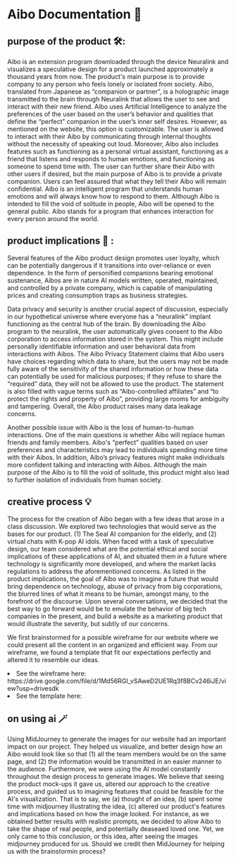 <h1> Aibo Documentation 🤖 </h1>

<h2> purpose of the product 🛠: </h2>

<p>Aibo is an extension program downloaded through the device Neuralink and visualizes a speculative design for a product launched approximately a thousand years from now. The product's main purpose is to provide company to any person who feels lonely or isolated from society. Aibo, translated from Japanese as “companion or partner”, is a holographic image transmitted to the brain through Neuralink that allows the user to see and interact with their new friend. Aibo uses Artificial Intelligence to analyze the preferences of the user based on the user’s behavior and qualities that define the “perfect” companion in the user’s inner self desires. However, as mentioned on the website, this option is customizable. The user is allowed to interact with their Aibo by communicating through internal thoughts without the necessity of speaking out loud. Moreover, Aibo also includes features such as functioning as a personal virtual assistant, functioning as a friend that listens and responds to human emotions, and functioning as someone to spend time with. The user can further share their Aibo with other users if desired, but the main purpose of Aibo is to provide a private companion. Users can feel assured that what they tell their Aibo will remain confidential. Aibo is an intelligent program that understands human emotions and will always know how to respond to them. Although Aibo is intended to fill the void of solitude in people, Aibo will be opened to the general public. Aibo stands for a program that enhances interaction for every person around the world. 
</p>

<h2> product implications 🧨 :</h2>
<p>Several features of the Aibo product design promotes user loyalty, which can be potentially dangerous if it transitions into over-reliance or even dependence. In the form of personified companions bearing emotional sustenance, Aibos are in nature AI models written, operated, maintained, and controlled by a private company, which is capable of manipulating prices and creating consumption traps as business strategies.</p>

<p>
Data privacy and security is another crucial aspect of discussion, especially in our hypothetical universe where everyone has a “neuralink” implant functioning as the central hub of the brain. By downloading the Aibo program to the neuralink, the user automatically gives consent to the Aibo corporation to access information stored in the system. This might include personally identifiable information and user behavioral data from interactions with Aibos. The Aibo Privacy Statement claims that Aibo users have choices regarding which data to share, but the users may not be made fully aware of the sensitivity of the shared information or how these data can potentially be used for malicious purposes; if they refuse to share the “required” data, they will not be allowed to use the product. The statement is also filled with vague terms such as “Aibo-controlled affiliates” and “to protect the rights and property of Aibo”, providing large rooms for ambiguity and tampering. Overall, the Aibo product raises many data leakage concerns.</p>

<p> Another possible issue with Aibo is the loss of human-to-human interactions. One of the main questions is whether Aibo will replace human friends and family members. Aibo's “perfect” qualities based on user preferences and characteristics may lead to individuals spending more time with their Aibos. In addition, Aibo’s privacy features might make individuals more confident talking and interacting with Aibos. Although the main purpose of the Aibo is to fill the void of solitude, this product might also lead to further isolation of individuals from human society. </p>

<h2> creative process 💡  </h2>
<p>The process for the creation of Aibo began with a few ideas that arose in a class discussion. We explored two technologies that would serve as the bases for our product. (1) The Seal AI companion for the elderly, and (2) virtual chats with K-pop AI idols. When faced with a task of speculative design, our team considered what are the potential ethical and social implications of these applications of AI, and situated them in a future where technology is significantly more developed, and where the market lacks regulations to address the aforementioned concerns. As listed in the product implications, the goal of Aibo was to imagine a future that would bring dependence on technology, abuse of privacy from big corporations, the blurred lines of what it means to be human, amongst many, to the forefront of the discourse. Upon several conversations, we decided that the best way to go forward would be to emulate the behavior of big tech companies in the present, and build a website as a marketing product that would illustrate the severity, but subtly of our concerns.</p>

<p>We first brainstormed for a possible wireframe for our website where we could present all the content in an organized and efficient way. From our wireframe, we found a template that fit our expectations perfectly and altered it to resemble our ideas. 
</p>

<li>See the wireframe here: https://drive.google.com/file/d/1Md56RGI_vSAweD2UE1Rq3f8BCv246iJE/view?usp=drivesdk </li>
<li>See the template here: </li>

<h2> on using ai 🪄</h2>

<p>Using MidJourney to generate the images for our website had an important impact on our project. They helped us visualize, and better design how an Aibo would look like so that (1) all the team members would be on the same page, and (2) the information would be transmitted in an easier manner to the audience. Furthermore, we were using the AI model constantly throughout the design process to generate images. We believe that seeing the product mock-ups it gave us, altered our approach to the creative process, and guided us to imagining features that could be feasible for the AI's visualization. That is to say, we (a) thought of an idea, (b) spent some time with midjourney illustrating the idea, (c) altered our product's features and implications based on how the image looked. For instance, as we obtained better results with realistic prompts, we decided to allow Aibo to take the shape of real people, and potentially deaseaed loved one. Yet, we only came to this conclusion, or this idea, after seeing the images midjourney produced for us. Should we credit then MidJourney for helping us with the brainstormin process? 
</p>
